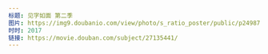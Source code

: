 ```yaml
---
标题: 见字如面 第二季
图片: https://img9.doubanio.com/view/photo/s_ratio_poster/public/p2498791585.jpg
时时: 2017
链接: https://movie.douban.com/subject/27135441/
---
```

